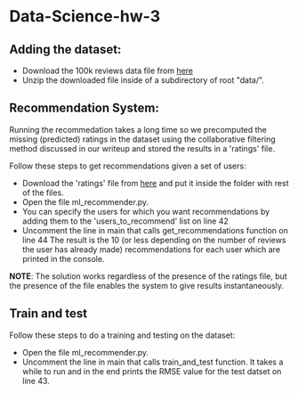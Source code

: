# Data-Science-hw-3

## Adding the dataset:

- Download the 100k reviews data file from [here](http://files.grouplens.org/datasets/movielens/ml-100k.ziphttp://files.grouplens.org/datasets/movielens/ml-100k.zip)
- Unzip the downloaded file inside of a subdirectory of root "data/".


## Recommendation System:

Running the recommedation takes a long time so we precomputed the missing (predicted) ratings in the dataset using the collaborative filtering method discussed in our writeup and stored the results in a 'ratings' file.

Follow these steps to get recommendations given a set of users:
- Download the 'ratings' file from [here](https://github.com/gnauhnoj/data-science-hw-3/blob/master/ratings) and put it inside the folder with rest of the files.
- Open the file ml_recommender.py.
- You can specify the users for which you want recommendations by adding them to the 'users_to_recommend' list on line 42
- Uncomment the line in main that calls get_recommendations function on line 44
The result is the 10 (or less depending on the number of reviews the user has already made) recommendations for each user which are printed in the console.

**NOTE**: The solution works regardless of the presence of the ratings file, but the presence of the file enables the system to give results instantaneously.

## Train and test

Follow these steps to do a training and testing on the dataset:
- Open the file ml_recommender.py.
- Uncomment the line in main that calls train_and_test function. It takes a while to run and in the end prints the RMSE value for the test datset on line 43.